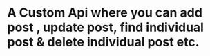 # A Custom Api where you can add post , update post, find individual post & delete individual post etc.
